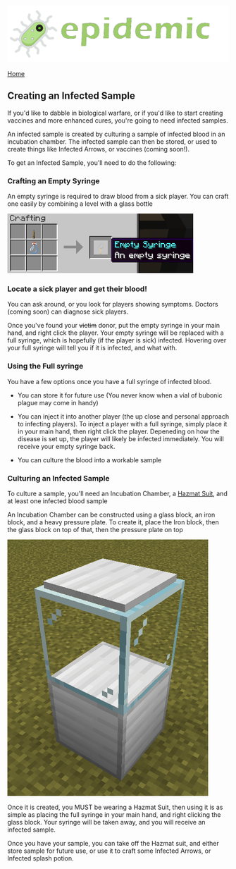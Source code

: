 ![Epidemic](/images/header.png)

[Home](https://torpkev.github.io/epidemic_docs)

## Creating an Infected Sample

If you'd like to dabble in biological warfare, or if you'd like to start creating vaccines and more enhanced cures, you're going to need infected samples.

An infected sample is created by culturing a sample of infected blood in an incubation chamber.  The infected sample can then be stored, or used to create things like Infected Arrows, or vaccines (coming soon!).

To get an Infected Sample, you'll need to do the following:

### Crafting an Empty Syringe

An empty syringe is required to draw blood from a sick player.  You can craft one easily by combining a level with a glass bottle

![Recipe](/images/empty_syringe.png)

### Locate a sick player and get their blood!

You can ask around, or you look for players showing symptoms.  Doctors (coming soon) can diagnose sick players.

Once you've found your ~~victim~~ donor, put the empty syringe in your main hand, and right click the player.  Your empty syringe will be replaced with a full syringe, which is hopefully (if the player is sick) infected.  Hovering over your full syringe will tell you if it is infected, and what with.

### Using the Full syringe

You have a few options once you have a full syringe of infected blood.

- You can store it for future use (You never know when a vial of bubonic plague may come in handy)

- You can inject it into another player (the up close and personal approach to infecting players).  To inject a player with a full syringe, simply place it in your main hand, then right click the player.  Depeneding on how the disease is set up, the player will likely be infected immediately.  You will receive your empty syringe back.

- You can culture the blood into a workable sample

### Culturing an Infected Sample

To culture a sample, you'll need an Incubation Chamber, a [Hazmat Suit](/protective.md), and at least one infected blood sample

An Incubation Chamber can be constructed using a glass block, an iron block, and a heavy pressure plate.  To create it, place the Iron block, then the glass block on top of that, then the pressure plate on top

![Recipe](/images/incubation_chamber.png)

Once it is created, you MUST be wearing a Hazmat Suit, then using it is as simple as placing the full syringe in your main hand, and right clicking the glass block.  Your syringe will be taken away, and you will receive an infected sample.

Once you have your sample, you can take off the Hazmat suit, and either store sample for future use, or use it to craft some Infected Arrows, or Infected splash potion.
